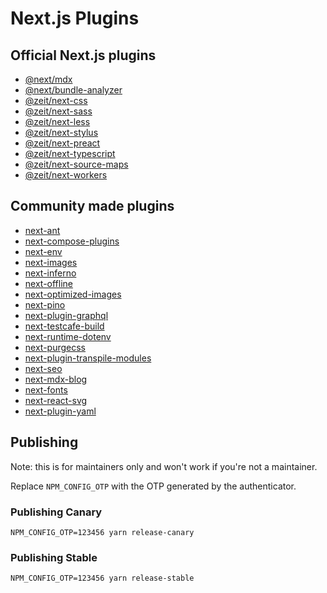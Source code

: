 # Next.js Plugins

## Official Next.js plugins

- [@next/mdx](https://github.com/zeit/next.js/tree/canary/packages/next-mdx)
- [@next/bundle-analyzer](https://github.com/zeit/next.js/tree/canary/packages/next-bundle-analyzer)
- [@zeit/next-css](./packages/next-css)
- [@zeit/next-sass](./packages/next-sass)
- [@zeit/next-less](./packages/next-less)
- [@zeit/next-stylus](./packages/next-stylus)
- [@zeit/next-preact](./packages/next-preact)
- [@zeit/next-typescript](./packages/next-typescript)
- [@zeit/next-source-maps](./packages/next-source-maps)
- [@zeit/next-workers](./packages/next-workers)

## Community made plugins

- [next-ant](https://github.com/mies-co/next-extensions/tree/master/packages/next-ant)
- [next-compose-plugins](https://github.com/cyrilwanner/next-compose-plugins)
- [next-env](https://github.com/formatlos/next-env)
- [next-images](https://github.com/arefaslani/next-images)
- [next-inferno](https://github.com/queses/next-inferno)
- [next-offline](https://github.com/hanford/next-offline)
- [next-optimized-images](https://github.com/cyrilwanner/next-optimized-images)
- [next-pino](https://github.com/khaeransori/next-pino)
- [next-plugin-graphql](https://github.com/lfades/next-plugin-graphql)
- [next-testcafe-build](https://github.com/formatlos/next-testcafe-build)
- [next-runtime-dotenv](https://github.com/tusbar/next-runtime-dotenv)
- [next-purgecss](https://github.com/lucleray/next-purgecss)
- [next-plugin-transpile-modules](https://github.com/KeitIG/next-plugin-transpile-modules)
- [next-seo](https://github.com/garmeeh/next-seo)
- [next-mdx-blog](https://github.com/hipstersmoothie/next-mdx-blog)
- [next-fonts](https://github.com/rohanray/next-fonts)
- [next-react-svg](https://github.com/jeremybarbet/next-react-svg)
- [next-plugin-yaml](https://github.com/tomasz-sodzawiczny/next-plugin-yaml)

## Publishing

Note: this is for maintainers only and won't work if you're not a maintainer.

Replace `NPM_CONFIG_OTP` with the OTP generated by the authenticator.

### Publishing Canary

```
NPM_CONFIG_OTP=123456 yarn release-canary
```

### Publishing Stable

```
NPM_CONFIG_OTP=123456 yarn release-stable
```
